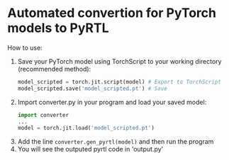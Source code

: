 # Automated convertion for PyTorch models to PyRTL 
How to use:
  1. Save your PyTorch model using TorchScript to your working directory (recommended method):
     ```python
     model_scripted = torch.jit.script(model) # Export to TorchScript
     model_scripted.save('model_scripted.pt') # Save
     ```
  2. Import converter.py in your program and load your saved model:
     ```python
     import converter
     ...
     model = torch.jit.load('model_scripted.pt')
     ```
  3. Add the line ```converter.gen_pyrtl(model)``` and then run the program
  4. You will see the outputed pyrtl code in 'output.py'
